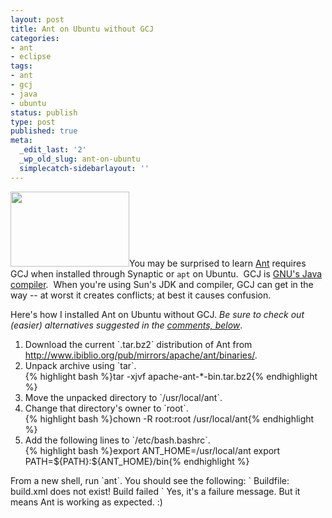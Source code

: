 ```yaml
---
layout: post
title: Ant on Ubuntu without GCJ
categories:
- ant
- eclipse
tags:
- ant
- gcj
- java
- ubuntu
status: publish
type: post
published: true
meta:
  _edit_last: '2'
  _wp_old_slug: ant-on-ubuntu
  simplecatch-sidebarlayout: ''
---
```

<a href="/mike/blog/wp-content/uploads/2009/01/ant_logo_large.gif"><img class="alignleft size-medium wp-image-88" title="Ant logo" src="/mike/blog/wp-content/uploads/2009/01/ant_logo_large.gif" alt="" width="190" height="120" /></a>You may be surprised to learn <a title="Ant website" href="http://ant.apache.org/">Ant</a> requires GCJ when installed through Synaptic or `apt` on Ubuntu.  GCJ is <a title="GCJ homepage" href="http://gcc.gnu.org/java/">GNU's Java compiler</a>.  When you're using Sun's JDK and compiler, GCJ can get in the way -- at worst it creates conflicts; at best it causes confusion.

Here's how I installed Ant on Ubuntu without GCJ.<!--more-->  <em>Be sure to check out (easier) alternatives suggested in the <a href="#comments">comments, below</a></em>.
<ol>
	<li>Download the current `.tar.bz2` distribution of Ant from <a title="Ant mirror" href="http://www.ibiblio.org/pub/mirrors/apache/ant/binaries/">http://www.ibiblio.org/pub/mirrors/apache/ant/binaries/</a>.</li>
	<li>Unpack archive using `tar`.</li>
{% highlight bash %}tar -xjvf apache-ant-*-bin.tar.bz2{% endhighlight %}
	<li>Move the unpacked directory to `/usr/local/ant`.</li>
	<li>Change that directory's owner to `root`.</li>
{% highlight bash %}chown -R root:root /usr/local/ant{% endhighlight %}
	<li>Add the following lines to `/etc/bash.bashrc`.</li>
{% highlight bash %}export ANT_HOME=/usr/local/ant
export PATH=${PATH}:${ANT_HOME}/bin{% endhighlight %}</ol>
From a new shell, run `ant`.  You should see the following:
`
Buildfile: build.xml does not exist!
Build failed
`
Yes, it's a failure message.  But it means Ant is working as expected.  :)
